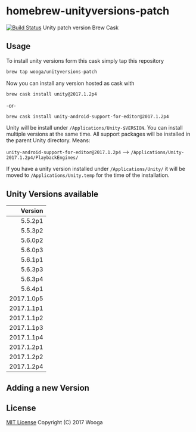 homebrew-unityversions-patch
============================

[![Build Status](https://travis-ci.org/wooga/homebrew-unityversions-patch.svg?branch=master)](https://travis-ci.org/wooga/homebrew-unityversions-patch)
Unity patch version Brew Cask 

Usage
-----

To install unity versions form this cask simply tap this repository

```bash
brew tap wooga/unityversions-patch
```

Now you can install any version hosted as cask with

```bash
brew cask install unity@2017.1.2p4
```

-or-

```bash
brew cask install unity-android-support-for-editor@2017.1.2p4
```

Unity will be install under `/Applications/Unity-$VERSION`. You can install multiple versions at the same time. All support packages will be installed in the parent Unity directory. Means:

`unity-android-support-for-editor@2017.1.2p4` --> `/Applications/Unity-2017.1.2p4/PlaybackEngines/`

If you have a unity version installed under `/Applications/Unity/` it will be moved to
`/Applications/Unity.temp` for the time of the installation.

Unity Versions available
------------------------

| Version    |
| ---------: |
|    5.5.2p1 |
|    5.5.3p2 |
|    5.6.0p2 |
|    5.6.0p3 |
|    5.6.1p1 |
|    5.6.3p3 |
|    5.6.3p4 |
|    5.6.4p1 |
| 2017.1.0p5 |
| 2017.1.1p1 |
| 2017.1.1p2 |
| 2017.1.1p3 |
| 2017.1.1p4 |
| 2017.1.2p1 |
| 2017.1.2p2 |
| 2017.1.2p4 |


Adding a new Version
--------------------


License
-------
[MIT License](LICENSE) Copyright (C) 2017 Wooga